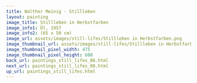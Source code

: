 ```yaml
---
title: Walther Meinig - Stillleben
layout: painting
image_title: Stillleben in Herbstfarben 
image_info1: Öl, 1957
image_info2: (65 x 50 cm)
image_url: assets/images/still-lifes/Stillleben in Herbstfarben.png
image_thumbnail_url: assets/images/still-lifes/Stillleben in Herbstfarben-klein.png
image_thumbnail_pixel_width: 475
image_thumbnail_pixel_height: 608
back_url: paintings_still_lifes_06.html
next_url: paintings_still_lifes_08.html
up_url: paintings_still_lifes.html
---
```


